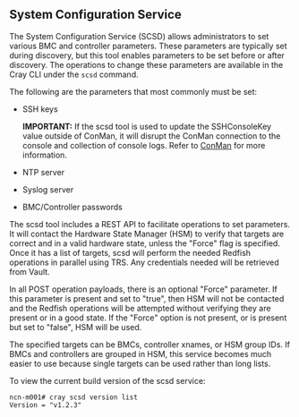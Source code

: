 ## System Configuration Service

The System Configuration Service \(SCSD\) allows administrators to set various BMC and controller parameters. These parameters are typically set during discovery, but this tool enables parameters to be set before or after discovery. The operations to change these parameters are available in the Cray CLI under the `scsd` command.

The following are the parameters that most commonly must be set:

-   SSH keys

    **IMPORTANT:** If the scsd tool is used to update the SSHConsoleKey value outside of ConMan, it will disrupt the ConMan connection to the console and collection of console logs. Refer to [ConMan](../conman/ConMan.md) for more information.

-   NTP server
-   Syslog server
-   BMC/Controller passwords

The scsd tool includes a REST API to facilitate operations to set parameters. It will contact the Hardware State Manager \(HSM\) to verify that targets are correct and in a valid hardware state, unless the "Force" flag is specified. Once it has a list of targets, scsd will perform the needed Redfish operations in parallel using TRS. Any credentials needed will be retrieved from Vault.

In all POST operation payloads, there is an optional "Force" parameter. If this parameter is present and set to "true", then HSM will not be contacted and the Redfish operations will be attempted without verifying they are present or in a good state. If the "Force" option is not present, or is present but set to "false", HSM will be used.

The specified targets can be BMCs, controller xnames, or HSM group IDs. If BMCs and controllers are grouped in HSM, this service becomes much easier to use because single targets can be used rather than long lists.

To view the current build version of the scsd service:

```
ncn-m001# cray scsd version list
Version = "v1.2.3"
```



